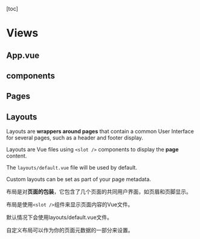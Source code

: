 [toc]

# Views



## App.vue



## components



## Pages



## Layouts

Layouts are **wrappers around pages** that contain a common User Interface for several pages, such as a header and footer display. 

Layouts are Vue files using `<slot />` components to display the **page** content. 

The `layouts/default.vue` file will be used by default. 

Custom layouts can be set as part of your page metadata.

布局是对**页面的包装**，它包含了几个页面的共同用户界面，如页眉和页脚显示。

布局是使用`<slot />`组件来显示页面内容的Vue文件。

默认情况下会使用layouts/default.vue文件。

自定义布局可以作为你的页面元数据的一部分来设置。
